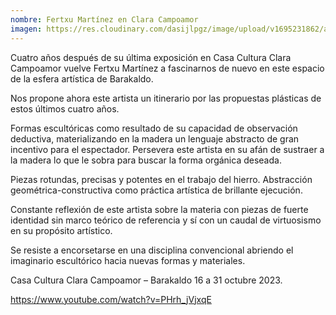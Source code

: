 ```yaml
---
nombre: Fertxu Martínez en Clara Campoamor
imagen: https://res.cloudinary.com/dasijlpgz/image/upload/v1695231862/artistas/Fertxu%20Mart%C3%ADnez%20-%20Clara%20Campoamor/cartel_clara_campoamor.png
---
```

Cuatro años después de su última exposición en Casa Cultura Clara Campoamor vuelve Fertxu Martínez a fascinarnos de nuevo en este espacio de la esfera artística de Barakaldo.

Nos propone ahora este artista un itinerario por las propuestas plásticas de estos últimos cuatro años.

Formas escultóricas como resultado de su capacidad de observación deductiva, materializando en la madera un lenguaje abstracto de gran incentivo para el espectador. Persevera este artista en su afán de sustraer a la madera lo que le sobra para buscar la forma orgánica deseada.

Piezas rotundas, precisas y potentes en el trabajo del hierro. Abstracción geométrica-constructiva como práctica artística de brillante ejecución.

Constante reflexión de este artista sobre la materia con piezas de fuerte identidad sin marco teórico de referencia y sí con un caudal de virtuosismo en su propósito artístico.

Se resiste a encorsetarse en una disciplina convencional abriendo el imaginario escultórico hacia nuevas formas y materiales.

Casa Cultura Clara Campoamor – Barakaldo 16 a 31 octubre 2023.

https://www.youtube.com/watch?v=PHrh_jVjxqE